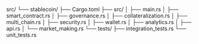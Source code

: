src/
└── stablecoin/
    ├── Cargo.toml
    ├── src/
    │   ├── main.rs
    │   ├── smart_contract.rs
    │   ├── governance.rs
    │   ├── collateralization.rs
    │   ├── multi_chain.rs
    │   ├── security.rs
    │   ├── wallet.rs
    │   ├── analytics.rs
    │   ├── api.rs
    │   └── market_making.rs
    └── tests/
        ├── integration_tests.rs
        └── unit_tests.rs
